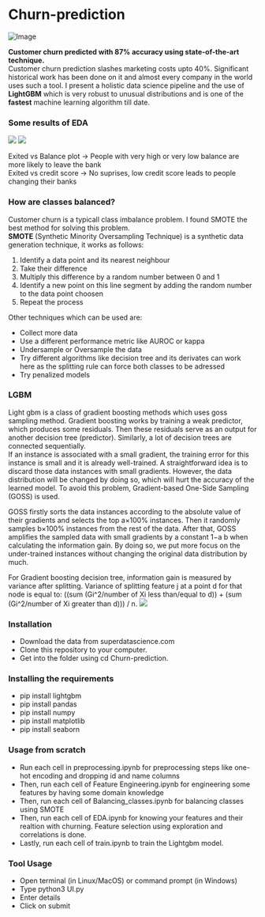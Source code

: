 # Churn-prediction

![Image](https://j.gifs.com/XoJk45.gif)

**Customer churn predicted with 87% accuracy using state-of-the-art technique.**  
Customer churn prediction slashes marketing costs upto 40%. Significant historical work has been done on it and almost every company in the world uses such a tool. I present a holistic data science pipeline and the use of **LightGBM** which is very robust to unusual distributions and is one of the **fastest** machine learning algorithm till date.  

### Some results of EDA
<img src="https://drive.google.com/uc?id=1kNrfIdDnCbCWuY_-jDNiP3xfrZb-DSYn"> 
<img src="https://drive.google.com/uc?id=1DjG0nOHiJfD0nVvc-i0blXPd4n22n6gG"> 

Exited vs Balance plot -> People with very high or very low balance are more likely to leave the bank  
Exited vs credit score -> No suprises, low credit score leads to people changing their banks  

### How are classes balanced?
Customer churn is a typicall class imbalance problem. I found SMOTE the best method for solving this problem.  
**SMOTE** (Synthetic Minority Oversampling Technique) is a synthetic data generation technique, it works as follows:
1. Identify a data point and its nearest neighbour
2. Take their difference
3. Multiply this difference by a random number between 0 and 1
4. Identify a new point on this line segment by adding the random number to the data point choosen
5. Repeat the process

Other techniques which can be used are:
* Collect more data
* Use a different performance metric like AUROC or kappa
* Undersample or Oversample the data
* Try different algorithms like decision tree and its derivates can work here as the splitting rule can force both classes to be adressed
* Try penalized models

### LGBM
Light gbm is a class of gradient boosting methods which uses goss sampling method. Gradient boosting works by training a weak predictor, which produces some residuals. Then these residuals serve as an output for another decision tree (predictor). Similarly, a lot of decision trees are connected sequentially.  
If an instance is associated with a small gradient, the training error for this instance is small and it is already well-trained. A straightforward idea is to discard those data instances with small gradients.
However, the data distribution will be changed by doing so, which will hurt the accuracy of the learned
model. To avoid this problem, Gradient-based One-Side Sampling (GOSS) is used.  

GOSS firstly sorts the data instances according to the absolute value of their
gradients and selects the top a×100% instances. Then it randomly samples b×100% instances from the
rest of the data. After that, GOSS amplifies the sampled data with small gradients by a constant 1−a b
when calculating the information gain. By doing so, we put more focus on the under-trained instances
without changing the original data distribution by much.  

For Gradient boosting decision tree, information gain is measured by variance after splitting. Variance of splitting feature j at a point d for that node is equal to: ((sum (Gi^2/number of Xi less than/equal to d)) + (sum (Gi^2/number of Xi greater than d))) / n.
<img src = "https://cdn-images-1.medium.com/max/1600/1*whSa8rY4sgFQj1rEcWr8Ag.png">
### Installation
* Download the data from superdatascience.com
* Clone this repository to your computer.
* Get into the folder using cd Churn-prediction.
### Installing the requirements
* pip install lightgbm
* pip install pandas
* pip install numpy
* pip install matplotlib
* pip install seaborn
### Usage from scratch
* Run each cell in preprocessing.ipynb for preprocessing steps like one-hot encoding and dropping id and name columns
* Then, run each cell of Feature Engineering.ipynb for engineering some features by having some domain knowledge
* Then, run each cell of Balancing_classes.ipynb for balancing classes using SMOTE
* Then, run each cell of EDA.ipynb for knowing your features and their realtion with churning. Feature selection using exploration and correlations is done.
* Lastly, run each cell of train.ipynb to train the Lightgbm model.
### Tool Usage
* Open terminal (in Linux/MacOS) or command prompt (in Windows)
* Type python3 UI.py
* Enter details
* Click on submit
